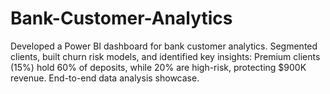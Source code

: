 # Bank-Customer-Analytics
Developed a Power BI dashboard for bank customer analytics. Segmented clients, built churn risk models, and identified key insights: Premium clients (15%) hold 60% of deposits, while 20% are high-risk, protecting $900K revenue. End-to-end data analysis showcase.
